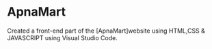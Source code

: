 # ApnaMart
Created a front-end part of the [ApnaMart]website using HTML,CSS &amp; JAVASCRIPT using Visual Studio Code.
